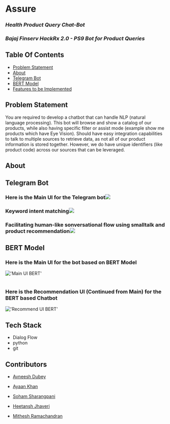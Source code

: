 # Assure

### *Health Product Query Chat-Bot*
### *Bajaj Finserv HackRx 2.0 - PS9 Bot for Product Queries*

## Table Of Contents
  - [Problem Statement ](#problem-statement)
  - [About](#About)
  - [Telegram Bot](#Telegram-Bot)
  - [BERT Model](#BERT-Model)
  - [Features to be Implemented](#features-to-be-implemented)


## Problem Statement
You are required to develop a chatbot that can handle NLP (natural language processing). This bot will browse and show a catalog of our products, while also having specific filter or assist mode (example show me products which have Eye Vision). Should have easy integration capabilities to talk to multiple sources to retrieve data, as not all of our product information is stored together. However, we do have unique identifiers (like product code) across our sources that can be leveraged.

## About

## Telegram Bot

### Here is the Main UI for the Telegram bot<img src = "https://github.com/HackRx2-0/ps9_data_another_day/blob/main/Bot_01/Chatbot1.jpg"> 
### Keyword intent matching<img src = "https://github.com/HackRx2-0/ps9_data_another_day/blob/main/Bot_01/Chatbot2.jpeg">
### Facilitating human-like sonversational flow using smalltalk and product recommendation<img src = "https://github.com/HackRx2-0/ps9_data_another_day/blob/main/Bot_01/Chatbot3.jpeg">


## BERT Model

### Here is the Main UI for the bot based on BERT Model
!['Main UI BERT'](https://github.com/HackRx2-0/ps9_data_another_day/blob/753d6c105ea9363b4c2a5c352d5ff044aef8c909/BERT_chatbot/mainui.jpg)
#
#
### Here is the Recommendation UI (Continued from Main) for the BERT based Chatbot
!['Recommend UI BERT'](https://github.com/HackRx2-0/ps9_data_another_day/blob/753d6c105ea9363b4c2a5c352d5ff044aef8c909/BERT_chatbot/main2ui.jpg)


## Tech Stack
- Dialog Flow
- python
- git

## Contributors

- [Avneesh Dubey](https://github.com/avneeshdubey99)

- [Ayaan Khan](https://github.com/ayaan-27)

- [Soham Sharangpani](https://github.com/SohamSharangpani)

- [Heetansh Jhaveri](https://github.com/hjj31)

- [Mithesh Ramachandran](https://github.com/259mit)










 
